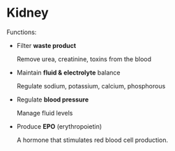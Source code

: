 # Kidney

Functions:
* Filter **waste product**

  Remove urea, creatinine, toxins from the blood

* Maintain **fluid & electrolyte** balance

  Regulate sodium, potassium, calcium, phosphorous

* Regulate **blood pressure**

  Manage fluid levels

* Produce **EPO** (erythropoietin)

  A hormone that stimulates red blood cell production. 
